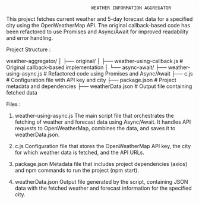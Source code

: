                                     WEATHER INFORMATION AGGREGATOR

This project fetches current weather and 5-day forecast data for a specified city using the OpenWeatherMap API. The original callback-based code has been refactored to use Promises and Async/Await for improved readability and error handling.

Project Structure : 

weather-aggregator/
│
├── original/
│   ├── weather-using-callback.js         # Original callback-based implementation
│
└── async-await/
    ├── weather-using-async.js            # Refactored code using Promises and Async/Await
    ├── c.js                              # Configuration file with API key and city
    ├── package.json                      # Project metadata and dependencies
    ├── weatherData.json                  # Output file containing fetched data
    

Files : 

1. weather-using-async.js
The main script file that orchestrates the fetching of weather and forecast data using Async/Await. It handles API requests to OpenWeatherMap, combines the data, and saves it to weatherData.json.

2. c.js
Configuration file that stores the OpenWeatherMap API key, the city for which weather data is fetched, and the API URLs.

3. package.json
Metadata file that includes project dependencies (axios) and npm commands to run the project (npm start).

4. weatherData.json
Output file generated by the script, containing JSON data with the fetched weather and forecast information for the specified city.
